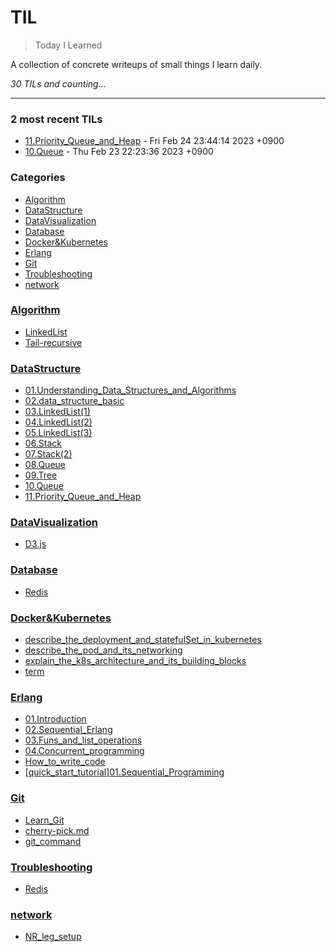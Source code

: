 # TIL
> Today I Learned


A collection of concrete writeups of small things I learn daily.


_30 TILs and counting..._

---

### 2 most recent TILs

- [11.Priority_Queue_and_Heap](DataStructure/11.Priority_Queue_and_Heap.md) - Fri Feb 24 23:44:14 2023 +0900
- [10.Queue](DataStructure/10.Queue.md) - Thu Feb 23 22:23:36 2023 +0900

### Categories

- [Algorithm](#Algorithm)
- [DataStructure](#DataStructure)
- [DataVisualization](#DataVisualization)
- [Database](#Database)
- [Docker&Kubernetes](#Docker&Kubernetes)
- [Erlang](#Erlang)
- [Git](#Git)
- [Troubleshooting](#Troubleshooting)
- [network](#network)

### [Algorithm](#Algorithm)
- [LinkedList](Algorithm/LinkedList.md)
- [Tail-recursive](Algorithm/Tail-recursive.md)

### [DataStructure](#DataStructure)
- [01.Understanding_Data_Structures_and_Algorithms](DataStructure/01.Understanding_Data_Structures_and_Algorithms.md)
- [02.data_structure_basic](DataStructure/02.data_structure_basic.md)
- [03.LinkedList(1)](DataStructure/03.LinkedList(1).md)
- [04.LinkedList(2)](DataStructure/04.LinkedList(2).md)
- [05.LinkedList(3)](DataStructure/05.LinkedList(3).md)
- [06.Stack](DataStructure/06.Stack.md)
- [07.Stack(2)](DataStructure/07.Stack(2).md)
- [08.Queue](DataStructure/08.Queue.md)
- [09.Tree](DataStructure/09.Tree.md)
- [10.Queue](DataStructure/10.Queue.md)
- [11.Priority_Queue_and_Heap](DataStructure/11.Priority_Queue_and_Heap.md)

### [DataVisualization](#DataVisualization)
- [D3.js](DataVisualization/D3.js.md)

### [Database](#Database)
- [Redis](Database/Redis.md)

### [Docker&Kubernetes](#Docker&Kubernetes)
- [describe_the_deployment_and_statefulSet_in_kubernetes](Docker&Kubernetes/describe_the_deployment_and_statefulSet_in_kubernetes.md)
- [describe_the_pod_and_its_networking](Docker&Kubernetes/describe_the_pod_and_its_networking.md)
- [explain_the_k8s_architecture_and_its_building_blocks](Docker&Kubernetes/explain_the_k8s_architecture_and_its_building_blocks.md)
- [term](Docker&Kubernetes/term.md)

### [Erlang](#Erlang)
- [01.Introduction](Erlang/01.Introduction.md)
- [02.Sequential_Erlang](Erlang/02.Sequential_Erlang.md)
- [03.Funs_and_list_operations](Erlang/03.Funs_and_list_operations.md)
- [04.Concurrent_programming](Erlang/04.Concurrent_programming.md)
- [How_to_write_code](Erlang/How_to_write_code.md)
- [[quick_start_tutorial]01.Sequential_Programming](Erlang/[quick_start_tutorial]01.Sequential_Programming.md)

### [Git](#Git)
- [Learn_Git](Git/Learn_Git.md)
- [cherry-pick.md](Git/cherry-pick.md)
- [git_command](Git/git_command.md)

### [Troubleshooting](#Troubleshooting)
- [Redis](Troubleshooting/Redis.md)

### [network](#network)
- [NR_leg_setup](network/NR_leg_setup.md)

[1]: https://simonwillison.net/2020/Apr/20/self-rewriting-readme/
[2]: https://github.com/jbranchaud/til

